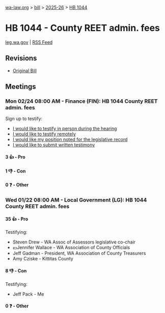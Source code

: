 [wa-law.org](/) > [bill](/bill/) > [2025-26](/bill/2025-26/) > [HB 1044](/bill/2025-26/hb/1044/)

# HB 1044 - County REET admin. fees
[leg.wa.gov](https://app.leg.wa.gov/billsummary?BillNumber=1044&Year=2025&Initiative=false) | [RSS Feed](./rss.xml)

## Revisions
* [Original Bill](1/)

## Meetings
### Mon 02/24 08:00 AM - Finance (FIN): HB 1044 County REET admin. fees
Sign up to testify:
* [I would like to testify in person during the hearing](https://app.leg.wa.gov/csi/Testifier/Add?chamber=House&mId=32892&aId=164667&caId=26067&tId=1)
* [I would like to testify remotely](https://app.leg.wa.gov/csi/Testifier/Add?chamber=House&mId=32892&aId=164667&caId=26067&tId=2)
* [I would like my position noted for the legislative record](https://app.leg.wa.gov/csi/Testifier/Add?chamber=House&mId=32892&aId=164667&caId=26067&tId=3)
* [I would like to submit written testimony](https://app.leg.wa.gov/csi/Testifier/Add?chamber=House&mId=32892&aId=164667&caId=26067&tId=4)

#### 3 👍 - Pro

#### 1 👎 - Con

#### 0 ❓ - Other

### Wed 01/22 08:00 AM - Local Government (LG): HB 1044 County REET admin. fees
#### 35 👍 - Pro
Testifying:
* Steven Drew - WA Assoc of Assessors legislative co-chair
* 💵Jennifer Wallace - WA Association of County Officials
* Jeff Gadman - President, WA Association of County Treasurers
* Amy Cziske - Kittitas County

#### 8 👎 - Con
Testifying:
* Jeff Pack - Me

#### 0 ❓ - Other
